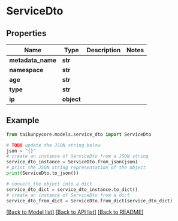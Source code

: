 # ServiceDto


## Properties

Name | Type | Description | Notes
------------ | ------------- | ------------- | -------------
**metadata_name** | **str** |  | 
**namespace** | **str** |  | 
**age** | **str** |  | 
**type** | **str** |  | 
**ip** | **object** |  | 

## Example

```python
from taikunpycore.models.service_dto import ServiceDto

# TODO update the JSON string below
json = "{}"
# create an instance of ServiceDto from a JSON string
service_dto_instance = ServiceDto.from_json(json)
# print the JSON string representation of the object
print(ServiceDto.to_json())

# convert the object into a dict
service_dto_dict = service_dto_instance.to_dict()
# create an instance of ServiceDto from a dict
service_dto_from_dict = ServiceDto.from_dict(service_dto_dict)
```
[[Back to Model list]](../README.md#documentation-for-models) [[Back to API list]](../README.md#documentation-for-api-endpoints) [[Back to README]](../README.md)


